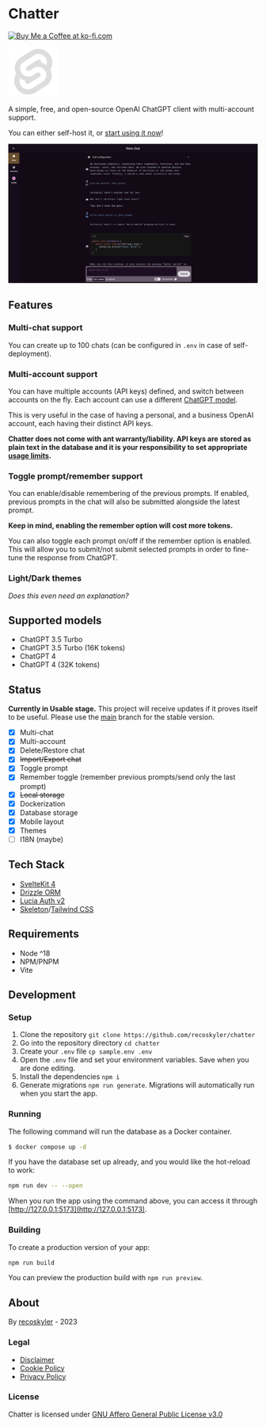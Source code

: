 # Chatter

<a href='https://ko-fi.com/recoskyler' target='_blank'><img height='35' style='border:0px;height:46px;' src='https://az743702.vo.msecnd.net/cdn/kofi3.png?v=0' border='0' alt='Buy Me a Coffee at ko-fi.com'></a>

<img src="https://raw.githubusercontent.com/recoskyler/chatter/main/static/favicon.png" alt="logo" width="100" height="100">

A simple, free, and open-source OpenAI ChatGPT client with multi-account support.

You can either self-host it, or [start using it now](https://chatter.recoskyler.com)!

![Chatter screenshot](screenshot.png)

## Features

### Multi-chat support

You can create up to 100 chats (can be configured in `.env` in case of self-deployment).

### Multi-account support

You can have multiple accounts (API keys) defined, and switch between accounts on the fly. Each account can use a different [ChatGPT model](#supported-models).

This is very useful in the case of having a personal, and a business OpenAI account, each having their distinct API keys.

**Chatter does not come with ant warranty/liability. API keys are stored as plain text in the database and it is your responsibility to set appropriate [usage limits](https://platform.openai.com/account/billing/limits).**

### Toggle prompt/remember support

You can enable/disable remembering of the previous prompts. If enabled, previous prompts in the chat will also be submitted alongside the latest prompt.

**Keep in mind, enabling the remember option will cost more tokens.**

You can also toggle each prompt on/off if the remember option is enabled. This will allow you to submit/not submit selected prompts in order to fine-tune the response from ChatGPT.

### Light/Dark themes

*Does this even need an explanation?*

## Supported models

- ChatGPT 3.5 Turbo
- ChatGPT 3.5 Turbo (16K tokens)
- ChatGPT 4
- ChatGPT 4 (32K tokens)

## Status

**Currently in Usable stage.** This project will receive updates if it proves itself to be useful. Please use the [main](/recoskyler/chatter/tree/main) branch for the stable version.

- [X] Multi-chat
- [X] Multi-account
- [X] Delete/Restore chat
- [X] ~~Import/Export chat~~
- [X] Toggle prompt
- [X] Remember toggle (remember previous prompts/send only the last prompt)
- [X] ~~Local storage~~
- [X] Dockerization
- [X] Database storage
- [X] Mobile layout
- [X] Themes
- [ ] I18N (maybe)

## Tech Stack

- [SvelteKit 4](https://kit.svelte.dev/)
- [Drizzle ORM](https://orm.drizzle.team/)
- [Lucia Auth v2](https://lucia-auth.com/)
- [Skeleton](https://www.skeleton.dev/)/[Tailwind CSS](https://tailwindcss.com/)

## Requirements

- Node ^18
- NPM/PNPM
- Vite

## Development

### Setup

1. Clone the repository `git clone https://github.com/recoskyler/chatter`
2. Go into the repository directory `cd chatter`
3. Create your `.env` file `cp sample.env .env`
4. Open the `.env` file and set your environment variables. Save when you are done editing.
5. Install the dependencies `npm i`
6. Generate migrations `npm run generate`. Migrations will automatically run when you start the app.

### Running

The following command will run the database as a Docker container.

```bash
$ docker compose up -d
```

If you have the database set up already, and you would like the hot-reload to work:

```bash
npm run dev -- --open
```

When you run the app using the command above, you can access it through [http://127.0.0.1:5173](http://127.0.0.1:5173).

### Building

To create a production version of your app:

```bash
npm run build
```

You can preview the production build with `npm run preview`.

## About

By [recoskyler](https://github.com/recoskyler) - 2023

### Legal

- [Disclaimer](https://chatter.recoskyler.com/disclaimer)
- [Cookie Policy](https://chatter.recoskyler.com/cookie)
- [Privacy Policy](https://chatter.recoskyler.com/privacy)

### License

Chatter is licensed under [GNU Affero General Public License v3.0](https://github.com/recoskyler/chatter/blob/main/LICENSE)
